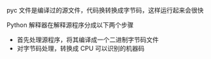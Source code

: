 
pyc 文件是编译过的源文件，代码换转换成字节码，这样运行起来会很快

Python 解释器在解释源程序分成以下两个步骤

- 首先处理源程序，将其编译成一个二进制字节码文件
- 对字节码处理，转换成 CPU 可以识别的机器码

